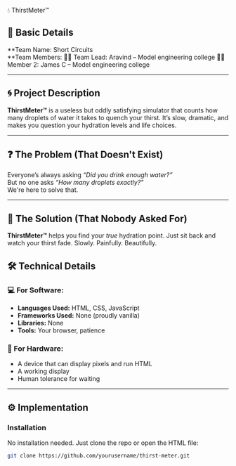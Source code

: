  💧 ThirstMeter™ 

## 🔧 Basic Details

**Team Name: Short Circuits  
**Team Members: 
👨‍💻 Team Lead: Aravind – Model engineering college
👨‍💻 Member 2: James C –  Model engineering college

---

## 🌀 Project Description

**ThirstMeter™** is a useless but oddly satisfying simulator that counts how many droplets of water it takes to quench your thirst. It’s slow, dramatic, and makes you question your hydration levels and life choices.

---

## ❓ The Problem (That Doesn't Exist)

Everyone’s always asking *“Did you drink enough water?”*  
But no one asks *“How many droplets exactly?”*  
We're here to solve that.

---

## 🧪 The Solution (That Nobody Asked For)

 **ThirstMeter™** helps you find your *true* hydration point. Just sit back and watch your thirst fade. Slowly. Painfully. Beautifully.

## 🛠️ Technical Details

### 💻 For Software:

- **Languages Used:** HTML, CSS, JavaScript  
- **Frameworks Used:** None (proudly vanilla)  
- **Libraries:** None  
- **Tools:** Your browser, patience

### 🧰 For Hardware:

- A device that can display pixels and run HTML  
- A working display  
- Human tolerance for waiting

---

## ⚙️ Implementation

### Installation
No installation needed. Just clone the repo or open the HTML file:

```bash
git clone https://github.com/yourusername/thirst-meter.git
